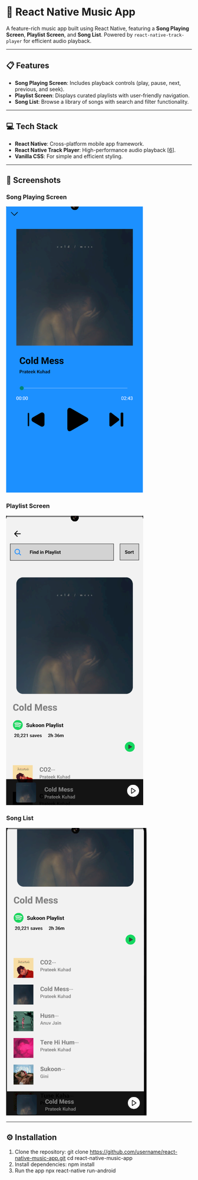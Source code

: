# 🎵 React Native Music App

A feature-rich music app built using React Native, featuring a **Song Playing Screen**, **Playlist Screen**, and **Song List**. Powered by `react-native-track-player` for efficient audio playback.

---

## 📋 Features

- **Song Playing Screen**: Includes playback controls (play, pause, next, previous, and seek).
- **Playlist Screen**: Displays curated playlists with user-friendly navigation.
- **Song List**: Browse a library of songs with search and filter functionality.

---

## 💻 Tech Stack

- **React Native**: Cross-platform mobile app framework.
- **React Native Track Player**: High-performance audio playback [[6](https://blog.logrocket.com/react-native-track-player-complete-guide/)].
- **Vanilla CSS**: For simple and efficient styling.

---

## 📱 Screenshots

### Song Playing Screen
![Song Playing Screen](assets/screenshots/PlayDrawer.png)

### Playlist Screen
![Playlist Screen](assets/screenshots/Playlist.png)

### Song List
![Song List](assets/screenshots/Songs.png)

---

## ⚙️ Installation

1. Clone the repository:
   git clone https://github.com/username/react-native-music-app.git
   cd react-native-music-app
2. Install dependencies:
   npm install
3. Run the app
   npx react-native run-android
